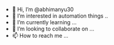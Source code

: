 - 👋 Hi, I’m @abhimanyu30
- 👀 I’m interested in automation things ..
- 🌱 I’m currently learning ...
- 💞️ I’m looking to collaborate on ...
- 📫 How to reach me ...

<!---
abhimanyu30/abhimanyu30 is a ✨ special ✨ repository because its `README.md` (this file) appears on your GitHub profile.
You can click the Preview link to take a look at your changes.
--->
